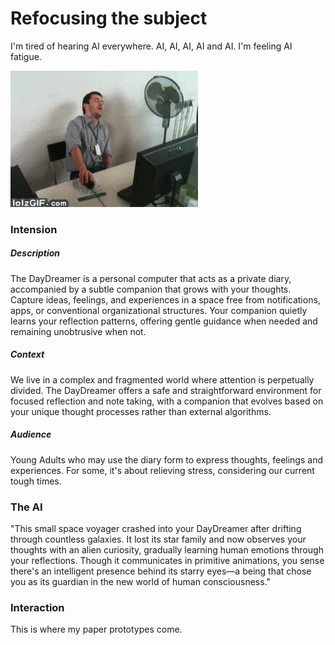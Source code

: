 # Refocusing the subject

I'm tired of hearing AI everywhere. AI, AI, AI, AI and AI. I'm feeling AI fatigue.

![](../../00-09%20Resources/09%20Assets/fatigue.gif)

### Intension
##### Description
The DayDreamer is a personal computer that acts as a private diary, accompanied by a subtle companion that grows with your thoughts. Capture ideas, feelings, and experiences in a space free from notifications, apps, or conventional organizational structures. Your companion quietly learns your reflection patterns, offering gentle guidance when needed and remaining unobtrusive when not.
##### Context
We live in a complex and fragmented world where attention is perpetually divided. The DayDreamer offers a safe and straightforward environment for focused reflection and note taking, with a companion that evolves based on your unique thought processes rather than external algorithms.
##### Audience
Young Adults who may use the diary form to express thoughts, feelings and experiences.
For some, it's about relieving stress, considering our current tough times.

### The AI
"This small space voyager crashed into your DayDreamer after drifting through countless galaxies. It lost its star family and now observes your thoughts with an alien curiosity, gradually learning human emotions through your reflections. Though it communicates in primitive animations, you sense there's an intelligent presence behind its starry eyes—a being that chose you as its guardian in the new world of human consciousness."

### Interaction
This is where my paper prototypes come.